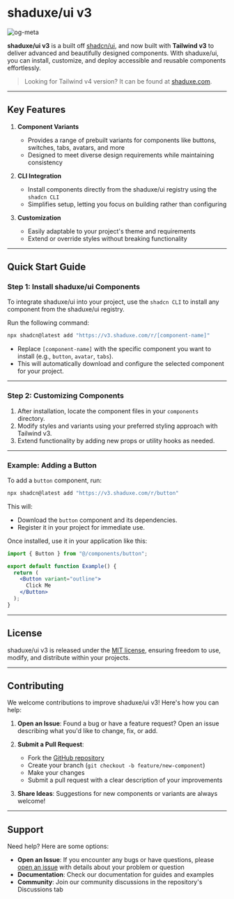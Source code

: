 # shaduxe/ui v3

![og-meta](https://github.com/user-attachments/assets/2f571cbc-fa29-476e-b6e4-88e5372c69dc)

**shaduxe/ui v3** is a built off [shadcn/ui](https://ui.shadcn.com), and now built with **Tailwind v3** to deliver advanced and beautifully designed components. With shaduxe/ui, you can install, customize, and deploy accessible and reusable components effortlessly.

> Looking for Tailwind v4 version? It can be found at [shaduxe.com](https://ui.shaduxe.com/).

---

## Key Features

1. **Component Variants**
   - Provides a range of prebuilt variants for components like buttons, switches, tabs, avatars, and more
   - Designed to meet diverse design requirements while maintaining consistency

2. **CLI Integration**
   - Install components directly from the shaduxe/ui registry using the `shadcn CLI`
   - Simplifies setup, letting you focus on building rather than configuring

3. **Customization**
   - Easily adaptable to your project's theme and requirements
   - Extend or override styles without breaking functionality

---

## Quick Start Guide

### Step 1: Install shaduxe/ui Components

To integrate shaduxe/ui into your project, use the `shadcn CLI` to install any component from the shaduxe/ui registry. 

Run the following command:
```bash
npx shadcn@latest add "https://v3.shaduxe.com/r/[component-name]"
```

- Replace `[component-name]` with the specific component you want to install (e.g., `button`, `avatar`, `tabs`).
- This will automatically download and configure the selected component for your project.

---

### Step 2: Customizing Components

1. After installation, locate the component files in your `components` directory.
2. Modify styles and variants using your preferred styling approach with Tailwind v3.
3. Extend functionality by adding new props or utility hooks as needed.

---

### Example: Adding a Button

To add a `button` component, run:
```bash
npx shadcn@latest add "https://v3.shaduxe.com/r/button"
```

This will:
- Download the `button` component and its dependencies.
- Register it in your project for immediate use.

Once installed, use it in your application like this:
```jsx
import { Button } from "@/components/button";

export default function Example() {
  return (
    <Button variant="outline">
      Click Me
    </Button>
  );
}
```

---

## License

shaduxe/ui v3 is released under the [MIT license](LICENSE), ensuring freedom to use, modify, and distribute within your projects.

---

## Contributing

We welcome contributions to improve shaduxe/ui v3! Here's how you can help:

1. **Open an Issue**: Found a bug or have a feature request? Open an issue describing what you'd like to change, fix, or add.

2. **Submit a Pull Request**:
   - Fork the [GitHub repository](https://github.com/BankkRoll/shaduxe-ui-v3)
   - Create your branch (`git checkout -b feature/new-component`)
   - Make your changes
   - Submit a pull request with a clear description of your improvements

3. **Share Ideas**: Suggestions for new components or variants are always welcome!

---

## Support

Need help? Here are some options:

- **Open an Issue**: If you encounter any bugs or have questions, please [open an issue](https://github.com/BankkRoll/shaduxe-ui-v3/issues/new) with details about your problem or question
- **Documentation**: Check our documentation for guides and examples
- **Community**: Join our community discussions in the repository's Discussions tab 
